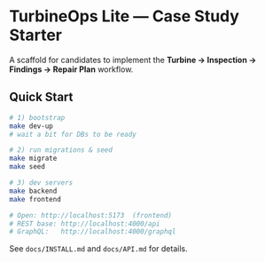 # TurbineOps Lite — Case Study Starter

A scaffold for candidates to implement the **Turbine → Inspection → Findings → Repair Plan** workflow.

## Quick Start

```bash
# 1) bootstrap
make dev-up
# wait a bit for DBs to be ready

# 2) run migrations & seed
make migrate
make seed

# 3) dev servers
make backend
make frontend

# Open: http://localhost:5173  (frontend)
# REST base: http://localhost:4000/api
# GraphQL:   http://localhost:4000/graphql
```

See `docs/INSTALL.md` and `docs/API.md` for details.
